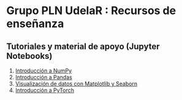 # Grupo PLN UdelaR : Recursos de enseñanza

## Tutoriales y material de apoyo (Jupyter Notebooks)

1. [Introducción a NumPy](https://github.com/pln-fing-udelar/cursos/blob/master/tutoriales/NumPy-Intro.ipynb)
2. [Introducción a Pandas](https://github.com/pln-fing-udelar/cursos/blob/master/tutoriales/Pandas-Intro.ipynb)
3. [Visualización de datos con Matplotlib y Seaborn](https://github.com/pln-fing-udelar/cursos/blob/master/tutoriales/Matplotlib-Intro.ipynb)
4. [Introducción a PyTorch](https://github.com/pln-fing-udelar/cursos/blob/master/tutoriales/PyTorch-Intro.ipynb)
